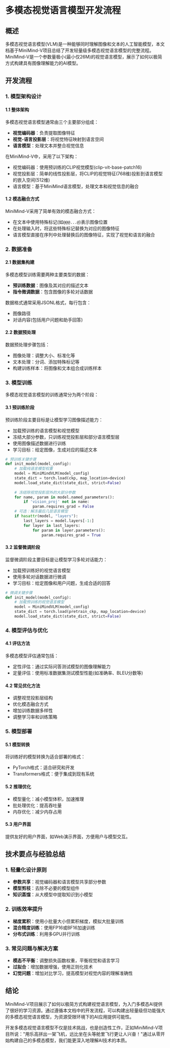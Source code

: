 # 多模态视觉语言模型开发流程

## 概述

多模态视觉语言模型(VLM)是一种能够同时理解图像和文本的人工智能模型，本文档基于MiniMind-V项目总结了开发轻量级多模态视觉语言模型的完整流程。MiniMind-V是一个参数量极小(最小仅26M)的视觉语言模型，展示了如何以极简方式构建具有图像理解能力的AI模型。

## 开发流程

### 1. 模型架构设计

#### 1.1 整体架构

多模态视觉语言模型通常由三个主要部分组成：
- **视觉编码器**：负责提取图像特征
- **视觉-语言投影层**：将视觉特征映射到语言空间
- **语言模型**：处理文本并整合视觉信息

在MiniMind-V中，采用了以下架构：
- 视觉编码器：使用预训练的CLIP视觉模型(clip-vit-base-patch16)
- 视觉投影层：简单的线性投影层，将CLIP的视觉特征(768维)投影到语言模型的嵌入空间(512维)
- 语言模型：基于MiniMind语言模型，处理文本和视觉信息的融合

#### 1.2 模态融合方式

MiniMind-V采用了简单有效的模态融合方式：
- 在文本中使用特殊标记(如`@@@...@`)表示图像位置
- 在处理输入时，将这些特殊标记替换为对应的图像特征
- 语言模型直接在序列中处理替换后的图像特征，实现了视觉和语言的融合

### 2. 数据准备

#### 2.1 数据集构建

多模态模型训练需要两种主要类型的数据：
- **预训练数据**：图像及其对应的描述文本
- **指令微调数据**：包含图像的多轮对话数据

数据格式通常采用JSONL格式，每行包含：
- 图像路径
- 对话内容(包括用户问题和助手回答)

#### 2.2 数据预处理

数据预处理步骤包括：
- 图像处理：调整大小、标准化等
- 文本处理：分词、添加特殊标记等
- 构建训练样本：将图像和文本组合成训练样本

### 3. 模型训练

多模态视觉语言模型的训练通常分为两个阶段：

#### 3.1 预训练阶段

预训练阶段主要目标是让模型学习图像描述能力：
- 加载预训练的语言模型和视觉模型
- 冻结大部分参数，只训练视觉投影层和部分语言模型层
- 使用图像描述数据进行训练
- 学习目标：给定图像，生成对应的描述文本

```python
# 预训练关键步骤
def init_model(model_config):
    # 加载纯语言模型权重
    model = MiniMindVLM(model_config)
    state_dict = torch.load(ckp, map_location=device)
    model.load_state_dict(state_dict, strict=False)
    
    # 冻结除视觉投影层外的大部分参数
    for name, param in model.named_parameters():
        if 'vision_proj' not in name:
            param.requires_grad = False
    # 可选：解冻最后几层语言模型
    if hasattr(model, "layers"):
        last_layers = model.layers[-1:]
        for layer in last_layers:
            for param in layer.parameters():
                param.requires_grad = True
```

#### 3.2 监督微调阶段

监督微调阶段主要目标是让模型学习多轮对话能力：
- 加载预训练好的视觉语言模型
- 使用多轮对话数据进行微调
- 学习目标：给定图像和用户问题，生成合适的回答

```python
# 微调关键步骤
def init_model(model_config):
    # 加载预训练的视觉语言模型
    model = MiniMindVLM(model_config)
    state_dict = torch.load(pretrain_ckp, map_location=device)
    model.load_state_dict(state_dict, strict=False)
```

### 4. 模型评估与优化

#### 4.1 评估方法

多模态模型评估通常包括：
- 定性评估：通过实际问答测试模型的图像理解能力
- 定量评估：使用标准数据集测试模型性能(如准确率、BLEU分数等)

#### 4.2 常见优化方法

- 调整视觉投影层结构
- 优化模态融合方式
- 增加训练数据多样性
- 调整学习率和训练策略

### 5. 模型部署

#### 5.1 模型转换

将训练好的模型转换为适合部署的格式：
- PyTorch格式：适合研究和开发
- Transformers格式：便于集成到现有系统

#### 5.2 推理优化

- 模型量化：减小模型体积，加速推理
- 批处理优化：提高吞吐量
- 内存优化：减少内存占用

#### 5.3 用户界面

提供友好的用户界面，如Web演示界面，方便用户与模型交互。

## 技术要点与经验总结

### 1. 轻量化设计原则

- **参数共享**：视觉编码器和语言模型共享部分参数
- **模型剪枝**：去除不必要的模型组件
- **知识蒸馏**：从大模型中提取知识到小模型

### 2. 训练效率提升

- **梯度累积**：使用小批量大小但累积梯度，模拟大批量训练
- **混合精度训练**：使用FP16或BF16加速训练
- **分布式训练**：利用多GPU并行训练

### 3. 常见问题与解决方案

- **模态不平衡**：调整损失函数权重，平衡视觉和语言学习
- **过拟合**：增加数据增强，使用正则化技术
- **幻觉问题**：增加对比学习，提高模型对视觉内容的理解准确性

## 结论

MiniMind-V项目展示了如何以极简方式构建视觉语言模型，为入门多模态AI提供了很好的学习资源。通过遵循本文档中的开发流程，可以构建出轻量级但功能强大的多模态视觉语言模型，为资源受限环境下的AI应用提供可能性。

开发多模态视觉语言模型不仅是技术挑战，也是创造性工作，正如MiniMind-V项目所说："用乐高拼出一架飞机，远比坐在头等舱里飞行更让人兴奋！"通过从零开始构建自己的多模态模型，我们能更深入地理解AI技术的本质。
